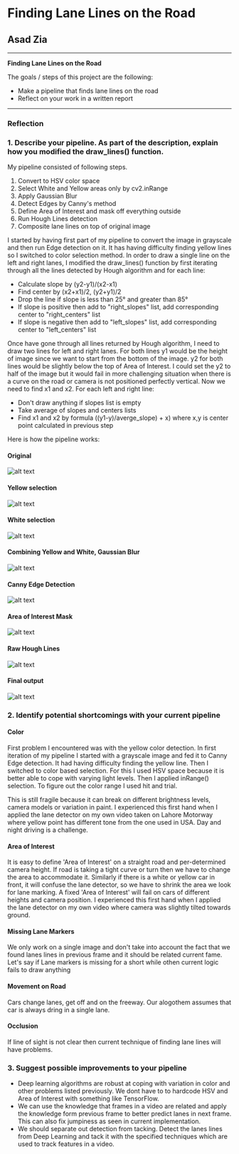 # **Finding Lane Lines on the Road** 

## Asad Zia

---

**Finding Lane Lines on the Road**

The goals / steps of this project are the following:
* Make a pipeline that finds lane lines on the road
* Reflect on your work in a written report


[//]: # (Image References)

[orginal]: ./writeup_images/solidYellowCurve2.jpg
[yellow]: ./writeup_images/yellow.png
[white]: ./writeup_images/white.png
[yellow_white]: ./writeup_images/yellow_white.png
[canny]: ./writeup_images/edge_detection.png
[mask]: ./writeup_images/mask.png
[hough]: ./writeup_images/hough_lines.png
[output]: ./writeup_images/output.png

---

### Reflection

### 1. Describe your pipeline. As part of the description, explain how you modified the draw_lines() function.

My pipeline consisted of following steps. 

1. Convert to HSV color space 
2. Select White and Yellow areas only by cv2.inRange
3. Apply Gaussian Blur
4. Detect Edges by Canny's method
5. Define Area of Interest and mask off everything outside
6. Run Hough Lines detection
7. Composite lane lines on top of original image

I started by having first part of my pipeline to convert the image in grayscale and then run Edge detection on it. It has having difficulty finding yellow lines so I switched to color selection method.
In order to draw a single line on the left and right lanes, I modified the draw_lines() function by first iterating through all the lines detected by Hough algorithm and for each line:

* Calculate slope by (y2-y1)/(x2-x1)
* Find center by (x2+x1)/2, (y2+y1)/2
* Drop the line if slope is less than 25&deg; and greater than 85&deg;
* If slope is positive then add to "right_slopes" list, add corresponding center to "right_centers" list
* If slope is negative then add to "left_slopes" list, add corresponding center to "left_centers" list

Once have gone through all lines returned by Hough algorithm, I need to draw two lines for left and right lanes. For both lines y1 would be the height of image since we want to start from the bottom of the image. y2 for both lines would be slightly below the top of Area of Interest. I could set the y2 to half of the image but it would fail in more challenging situation when there is a curve on the road or camera is not positioned perfectly vertical. Now we need to find x1 and x2. For each left and right line:

* Don't draw anything if slopes list is empty
* Take average of slopes and centers lists
* Find x1 and x2 by formula ((y1-y)/averge_slope) + x) where x,y is center point calculated in previous step


Here is how the pipeline works:

#### Original
![alt text][orginal]
#### Yellow selection
![alt text][yellow]
#### White selection
![alt text][white]
#### Combining Yellow and White, Gaussian Blur
![alt text][yellow_white]
#### Canny Edge Detection
![alt text][canny]
#### Area of Interest Mask
![alt text][mask]
#### Raw Hough Lines
![alt text][hough]
#### Final output
![alt text][output]


### 2. Identify potential shortcomings with your current pipeline

#### Color
First problem I encountered was with the yellow color detection. In first iteration of my pipeline I started with a grayscale image and fed it to Canny Edge detection. It had having difficulty finding the yellow line. Then I switched to color based selection. For this I used HSV space because it is better able to cope with varying light levels. Then I applied inRange() selection. To figure out the color range I used hit and trial. 

This is still fragile because it can break on different brightness levels, camera models or variation in paint. I experienced this first hand when I applied the lane detector on my own video taken on Lahore Motorway where yellow point has different tone from the one used in USA. Day and night driving is a challenge.

#### Area of Interest
It is easy to define 'Area of Interest' on a straight road and per-determined camera height. If road is taking a tight curve or turn then we have to change the area to accommodate it. Similarly if there is a white or yellow car in front, it will confuse the lane detector, so we have to shrink the area we look for lane marking.
A fixed 'Area of Interest' will fail on cars of different heights and camera position. I experienced this first hand when I applied the lane detector on my own video where camera was slightly tilted towards ground.

#### Missing Lane Markers
We only work on a single image and don't take into account the fact that we found lanes lines in previous frame and it should be related current fame. Let's say if Lane markers is missing for a short while othen current logic fails to draw anything

#### Movement on Road
Cars change lanes, get off and on the freeway. Our alogothem assumes that car is always dring in a single lane.

#### Occlusion
If line of sight is not clear then current technique of finding lane lines will have problems.

### 3. Suggest possible improvements to your pipeline

* Deep learning algorithms are robust at coping with variation in color and other problems listed previously. We dont have to to hardcode HSV and Area of Interest with something like TensorFlow.
* We can use the knowledge that frames in a video are related and apply the knowledge form previous frame to better predict lanes in next frame. This can also fix jumpiness as seen in current implementation.
* We should separate out detection from tacking. Detect the lanes lines from Deep Learning and tack it with the specified techniques which are used to track features in a video.

